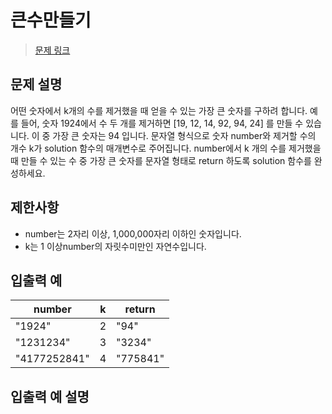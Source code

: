 # 큰수만들기

> [문제 링크](https://school.programmers.co.kr/learn/courses/30/lessons/42883?language=java)

## 문제 설명
어떤 숫자에서 k개의 수를 제거했을 때 얻을 수 있는 가장 큰 숫자를 구하려 합니다.
예를 들어, 숫자 1924에서 수 두 개를 제거하면 [19, 12, 14, 92, 94, 24] 를 만들 수 있습니다. 이 중 가장 큰 숫자는 94 입니다.
문자열 형식으로 숫자 number와 제거할 수의 개수 k가 solution 함수의 매개변수로 주어집니다. number에서 k 개의 수를 제거했을 때 만들 수 있는 수 중 가장 큰 숫자를 문자열 형태로 return 하도록 solution 함수를 완성하세요.

## 제한사항
- number는 2자리 이상, 1,000,000자리 이하인 숫자입니다.
- k는 1 이상number의 자릿수미만인 자연수입니다.

## 입출력 예
number | k | return
--- | --- | ---
"1924" | 2 | "94"
"1231234" | 3 | "3234"
"4177252841" | 4 | "775841"

## 입출력 예 설명

